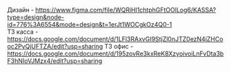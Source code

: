 Дизайн - https://www.figma.com/file/WQRiHl1chtphGFtOOlLog6/KASSA?type=design&node-id=776%3A6554&mode=design&t=1erJt1WOCgkOz4Q0-1                                                     
ТЗ касса - https://docs.google.com/document/d/1LFl3RAxvGI9StjZl0nJTZ0ezN4iZHCooc2PyQjUFTZA/edit?usp=sharing
ТЗ офис - https://docs.google.com/document/d/195zovRe3kxReK8XzyoivoiLnFvDta3bF3hNIoVJMzx4/edit?usp=sharing
